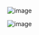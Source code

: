 ![image](https://github.com/Akashpandey1507/Credit-Case-Study/assets/124170332/bfff803b-8dae-4eb5-b009-226d0f3540c9)



![image](https://github.com/Akashpandey1507/Credit-Case-Study/assets/124170332/1e9dbc84-9d6d-4cb4-b8e5-764989699cc0)

